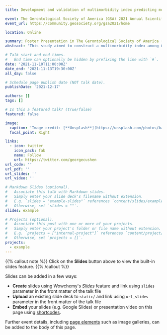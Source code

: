 ```yaml
---
title: Development and validation of multimorbidity index predicting mortality among Chinese older adults

event: The Gerontological Society of America (GSA) 2021 Annual Scientific Meeting
event_url: https://community.geosociety.org/gsa2021/home

location: Online

summary: Poster Presentation in The Gerontological Society of America (GSA) 2021 Annual Scientific Meeting.
abstract: 'This study aimed to construct a multimorbidity index among Chinese older adults. Participants aged 65-84 years (n=11,757) from the Chinese Longitudinal Healthy Longevity Survey (CLHLS). Fourteen self-reported chronic conditions were assessed at baseline. Outcome was all-cause mortality within five-year follow-up. We used restrictive association rules mining to identify the patterns of multiple chronic conditions associated with mortality. The weights of conditions and disease combinations were assigned using logistic regression adjusted by age and sex in training set. Multimorbidity index (MI) with individual diseases and multimorbidity index incorporating disease combinations (MIDC) were developed. We compared the performance of MI and MIDC with condition count and XGBoost algorithm in the validation set. There were no significant differences of c-statistics between condition count (0.687) and MI (0.692) or MIDC (0.689). The c-statistic of XGBoost algorithm (0.675) was the lowest among all models. The Integrated Discrimination Improvement (IDI) and categorical Net Reclassification Index (NRI) for MI (IDI: 0.01, P < 0.001; NRI: 0.01, P = 0.127), MIDC (IDI: 0.004, p = 0.002; NRI: 0.02, P = 0.033), and XGBoost model (IDI: 0.02, P < 0.001; NRI: 0.03, P = 0.004) were significantly positive compared with condition count. However, no significant differences for IDI and NRI were observed between MI and MIDC. Among Chinese older adults, weighted multimorbidity index with individual disease can better predict five-year mortality risk over condition count. There was little improvement in the predictive performance of the index after considering the joint effects of disease combinations.'

# Talk start and end times.
#   End time can optionally be hidden by prefixing the line with `#`.
date: '2021-11-10T11:00:00Z'
date_end: '2021-11-13T19:30:00Z'
all_day: false

# Schedule page publish date (NOT talk date).
publishDate: '2021-12-17'

authors: []
tags: []

# Is this a featured talk? (true/false)
featured: false

image:
  caption: 'Image credit: [**Unsplash**](https://unsplash.com/photos/bzdhc5b3Bxs)'
  focal_point: Right

links:
  - icon: twitter
    icon_pack: fab
    name: Follow
    url: https://twitter.com/georgecushen
url_code: ''
url_pdf: ''
url_slides: ''
url_video: ''

# Markdown Slides (optional).
#   Associate this talk with Markdown slides.
#   Simply enter your slide deck's filename without extension.
#   E.g. `slides = "example-slides"` references `content/slides/example-slides.md`.
#   Otherwise, set `slides = ""`.
slides: example

# Projects (optional).
#   Associate this post with one or more of your projects.
#   Simply enter your project's folder or file name without extension.
#   E.g. `projects = ["internal-project"]` references `content/project/deep-learning/index.md`.
#   Otherwise, set `projects = []`.
projects:
  - example
---
```


{{% callout note %}}
Click on the **Slides** button above to view the built-in slides feature.
{{% /callout %}}

Slides can be added in a few ways:

- **Create** slides using Wowchemy's [_Slides_](https://wowchemy.com/docs/managing-content/#create-slides) feature and link using `slides` parameter in the front matter of the talk file
- **Upload** an existing slide deck to `static/` and link using `url_slides` parameter in the front matter of the talk file
- **Embed** your slides (e.g. Google Slides) or presentation video on this page using [shortcodes](https://wowchemy.com/docs/writing-markdown-latex/).

Further event details, including [page elements](https://wowchemy.com/docs/writing-markdown-latex/) such as image galleries, can be added to the body of this page.
